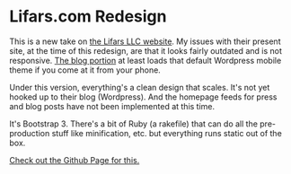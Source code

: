# Lifars.com Redesign
This is a new take on [the Lifars LLC website](https://lifars.com). My issues
with their present site, at the time of this redesign, are that it looks fairly
outdated and is not responsive. [The blog portion](http://blog.lifars.com) at
least loads that default Wordpress mobile theme if you come at it from your
phone.

Under this version, everything's a clean design that scales. It's not yet
hooked up to their blog (Wordpress). And the homepage feeds for press and
blog posts have not been implemented at this time.

It's Bootstrap 3. There's a bit of Ruby (a rakefile) that can do all the
pre-production stuff like minification, etc. but everything runs static out of
the box.

[Check out the Github Page for this.](https://gingeleski.github.io/lifars.com)
